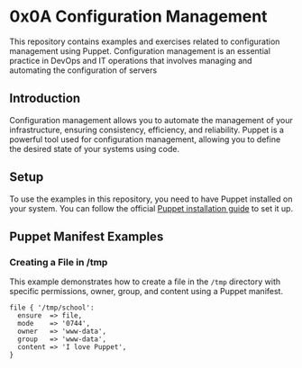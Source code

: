 # 0x0A Configuration Management

This repository contains examples and exercises related to configuration management using Puppet. Configuration management is an essential practice in DevOps and IT operations that involves managing and automating the configuration of servers

## Introduction

Configuration management allows you to automate the management of your infrastructure, ensuring consistency, efficiency, and reliability. Puppet is a powerful tool used for configuration management, allowing you to define the desired state of your systems using code.

## Setup

To use the examples in this repository, you need to have Puppet installed on your system. You can follow the official [Puppet installation guide](https://puppet.com/docs/puppet/latest/installing_and_upgrading.html) to set it up.

## Puppet Manifest Examples

### Creating a File in /tmp

This example demonstrates how to create a file in the `/tmp` directory with specific permissions, owner, group, and content using a Puppet manifest.

```puppet
file { '/tmp/school':
  ensure  => file,
  mode    => '0744',
  owner   => 'www-data',
  group   => 'www-data',
  content => 'I love Puppet',
}

